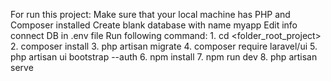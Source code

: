 For run this project:
    Make sure that your local machine has PHP and Composer installed
    Create blank database with name myapp
    Edit info connect DB in .env file
    Run following command:
    1. cd <folder_root_project>
    2. composer install
    3. php artisan migrate
    4. composer require laravel/ui
    5. php artisan ui bootstrap --auth
    6. npm install
    7. npm run dev
    8. php artisan serve
